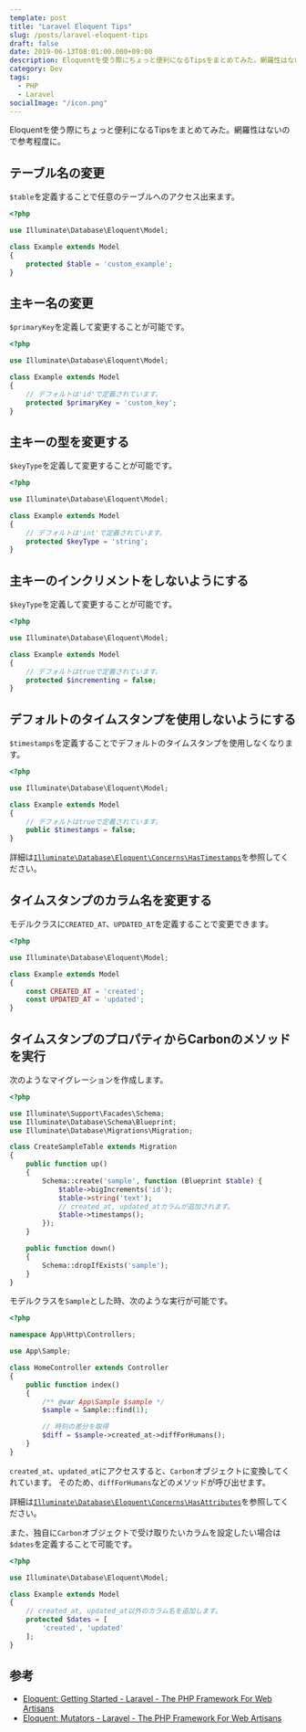 ```yaml
---
template: post
title: "Laravel Eloquent Tips"
slug: /posts/laravel-eloquent-tips
draft: false
date: 2019-06-13T08:01:00.000+09:00
description: Eloquentを使う際にちょっと便利になるTipsをまとめてみた。網羅性はないので参考程度に。
category: Dev
tags:
  - PHP
  - Laravel
socialImage: "/icon.png"
---
```


Eloquentを使う際にちょっと便利になるTipsをまとめてみた。網羅性はないので参考程度に。

## テーブル名の変更

`$table`を定義することで任意のテーブルへのアクセス出来ます。

```php
<?php

use Illuminate\Database\Eloquent\Model;

class Example extends Model
{
    protected $table = 'custom_example';
}
```

## 主キー名の変更

`$primaryKey`を定義して変更することが可能です。

```php
<?php

use Illuminate\Database\Eloquent\Model;

class Example extends Model
{
    // デフォルトは'id'で定義されています。
    protected $primaryKey = 'custom_key';
}
```

## 主キーの型を変更する

`$keyType`を定義して変更することが可能です。

```php
<?php

use Illuminate\Database\Eloquent\Model;

class Example extends Model
{
    // デフォルトは'int'で定義されています。
    protected $keyType = 'string';
}
```

## 主キーのインクリメントをしないようにする

`$keyType`を定義して変更することが可能です。

```php
<?php

use Illuminate\Database\Eloquent\Model;

class Example extends Model
{
    // デフォルトはtrueで定義されています。
    protected $incrementing = false;
}
```

## デフォルトのタイムスタンプを使用しないようにする

`$timestamps`を定義することでデフォルトのタイムスタンプを使用しなくなります。

```php
<?php

use Illuminate\Database\Eloquent\Model;

class Example extends Model
{
    // デフォルトはtrueで定義されています。
    public $timestamps = false;
}
```

詳細は[`Illuminate\Database\Eloquent\Concerns\HasTimestamps`](https://laravel.com/api/5.8/Illuminate/Database/Eloquent/Concerns/HasTimestamps.html)を参照してください。

## タイムスタンプのカラム名を変更する

モデルクラスに`CREATED_AT`、`UPDATED_AT`を定義することで変更できます。

```php
<?php

use Illuminate\Database\Eloquent\Model;

class Example extends Model
{
    const CREATED_AT = 'created';
    const UPDATED_AT = 'updated';
}
```

## タイムスタンプのプロパティからCarbonのメソッドを実行

次のようなマイグレーションを作成します。

```php
<?php

use Illuminate\Support\Facades\Schema;
use Illuminate\Database\Schema\Blueprint;
use Illuminate\Database\Migrations\Migration;

class CreateSampleTable extends Migration
{
    public function up()
    {
        Schema::create('sample', function (Blueprint $table) {
            $table->bigIncrements('id');
            $table->string('text');
            // created_at, updated_atカラムが追加されます。
            $table->timestamps();
        });
    }

    public function down()
    {
        Schema::dropIfExists('sample');
    }
}
```

モデルクラスを`Sample`とした時、次のような実行が可能です。

```php
<?php

namespace App\Http\Controllers;

use App\Sample;

class HomeController extends Controller
{
    public function index()
    {
        /** @var App\Sample $sample */
        $sample = Sample::find(1);

        // 時刻の差分を取得
        $diff = $sample->created_at->diffForHumans();
    }
}
```

`created_at`、`updated_at`にアクセスすると、`Carbon`オブジェクトに変換してくれています。
そのため、`diffForHumans`などのメソッドが呼び出せます。

詳細は[`Illuminate\Database\Eloquent\Concerns\HasAttributes`](https://laravel.com/api/5.8/Illuminate/Database/Eloquent/Concerns/HasAttributes.html)を参照してください。

また、独自に`Carbon`オブジェクトで受け取りたいカラムを設定したい場合は`$dates`を定義することで可能です。

```php
<?php

use Illuminate\Database\Eloquent\Model;

class Example extends Model
{
    // created_at, updated_at以外のカラム名を追加します。
    protected $dates = [
        'created', 'updated'
    ];
}
```

## 参考

* [Eloquent: Getting Started - Laravel - The PHP Framework For Web Artisans](https://laravel.com/docs/5.8/eloquent)
* [Eloquent: Mutators - Laravel - The PHP Framework For Web Artisans](https://laravel.com/docs/5.8/eloquent-mutators#accessors-and-mutators)

